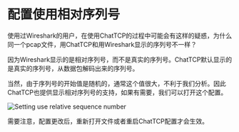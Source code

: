 # 配置使用相对序列号

使用过Wireshark的用户，在使用ChatTCP的过程中可能会有这样的疑惑，为什么同一个pcap文件，用ChatTCP和用Wireshark显示的序列号不一样？

因为Wireshark显示的是相对序列号，而不是真实的序列号。ChatTCP默认显示的是真实的序列号，从数据包解码出来的序列号。

当然，由于序列号的开始值是随机的，通常这个值很大，不利于我们分析。因此ChatTCP也提供显示相对序列号的支持，如果有需要，我们可以打开这个配置。

![Setting use relative sequence number](/images/relative-sequence-neumber/setting.webp)

需要注意，配置更改后，重新打开文件或者重启ChatTCP配置才会生效。
